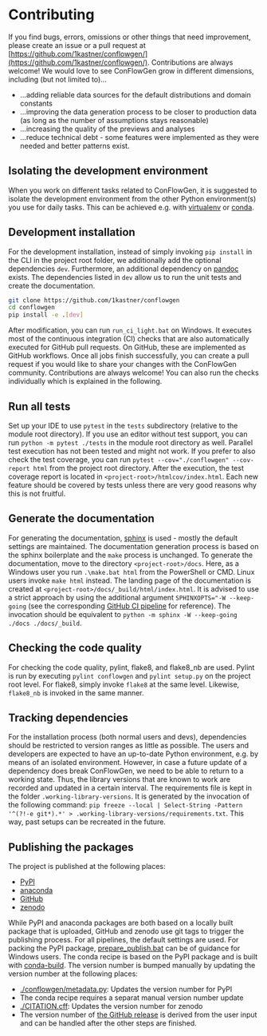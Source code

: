 # Contributing

If you find bugs, errors, omissions or other things that need improvement, please create an issue or a pull request at 
[https://github.com/1kastner/conflowgen/](https://github.com/1kastner/conflowgen/).
Contributions are always welcome!
We would love to see ConFlowGen grow in different dimensions, including (but not limited to)...
- ...adding reliable data sources for the default distributions and domain constants
- ...improving the data generation process to be closer to production data
  (as long as the number of assumptions stays reasonable)
- ...increasing the quality of the previews and analyses
- ...reduce technical debt - some features were implemented as they were needed and better patterns exist.

## Isolating the development environment

When you work on different tasks related to ConFlowGen, it is suggested to isolate the development environment from the
other Python environment(s) you use for daily tasks.
This can be achieved e.g. with
[virtualenv](https://virtualenv.pypa.io/en/latest/)
or
[conda](https://docs.conda.io/projects/conda/en/latest/user-guide/tasks/manage-environments.html).

## Development installation

For the development installation, instead of simply invoking `pip install` in the CLI in the project root folder, we 
additionally add the optional dependencies `dev`.
Furthermore, an additional dependency on
[pandoc](https://pandoc.org/installing.html)
exists.
The dependencies listed in `dev` allow us to run the unit tests and create the documentation.

```bash
git clone https://github.com/1kastner/conflowgen
cd conflowgen
pip install -e .[dev]
```

After modification, you can run `run_ci_light.bat` on Windows.
It executes most of the continuous integration (CI) checks
that are also automatically executed for GitHub pull requests.
On GitHub, these are implemented as GitHub workflows.
Once all jobs finish successfully,
you can create a pull request if you would like to share your changes with the ConFlowGen community.
Contributions are always welcome!
You can also run the checks individually which is explained in the following.

## Run all tests

Set up your IDE to use `pytest` in the `tests` subdirectory (relative to the module root directory).
If you use an editor without test support, you can run `python -m pytest ./tests` in the module root directory as well.
Parallel test execution has not been tested and might not work.
If you prefer to also check the test coverage, you can run
`pytest --cov="./conflowgen" --cov-report html`
from the project root directory.
After the execution, the test coverage report is located in `<project-root>/htmlcov/index.html`.
Each new feature should be covered by tests unless there are very good reasons why this is not fruitful.

## Generate the documentation

For generating the documentation, 
[sphinx](https://www.sphinx-doc.org/)
is used - mostly the default settings are maintained.
The documentation generation process is based on the sphinx boilerplate and the `make` process is unchanged.
To generate the documentation, move to the directory `<project-root>/docs`.
Here, as a Windows user you run `.\make.bat html` from the PowerShell or CMD.
Linux users invoke `make html` instead.
The landing page of the documentation is created at `<project-root>/docs/_build/html/index.html`.
It is advised to use a strict approach by using the additional argument `SPHINXOPTS="-W --keep-going`
(see the corresponding
[GitHub CI pipeline](https://github.com/1kastner/conflowgen/blob/main/.github/workflows/docs.yaml#L38)
for reference).
The invocation should be equivalent to `python -m sphinx -W --keep-going ./docs ./docs/_build`.

## Checking the code quality

For checking the code quality, pylint, flake8, and flake8_nb are used.
Pylint is run by executing `pylint conflowgen` and `pylint setup.py` on the project root level.
For flake8, simply invoke `flake8` at the same level.
Likewise, `flake8_nb` is invoked in the same manner.

## Tracking dependencies

For the installation process (both normal users and devs),
dependencies should be restricted to version ranges as little as possible.
The users and developers are expected to have an up-to-date Python environment,
e.g. by means of an isolated environment.
However, in case a future update of a dependency does break ConFlowGen,
we need to be able to return to a working state.
Thus, the library versions that are known to work are recorded and updated in a certain interval.
The requirements file is kept in the folder `.working-library-versions`.
It is generated by the invocation of the following command:
`pip freeze --local | Select-String -Pattern '^(?!-e git*).*' > .working-library-versions/requirements.txt`.
This way, past setups can be recreated in the future.

## Publishing the packages

The project is published at the following places:
- [PyPI](https://pypi.org/project/conflowgen/)
- [anaconda](https://anaconda.org/mkastner/conflowgen)
- [GitHub](https://github.com/1kastner/conflowgen/releases)
- [zenodo](https://zenodo.org/record/6280381)

While PyPI and anaconda packages are both based on a locally built package that is uploaded, GitHub and zenodo use git
tags to trigger the publishing process.
For all pipelines, the default settings are used.
For packing the PyPI package,
[prepare_publish.bat](https://github.com/1kastner/conflowgen/blob/main/prepare_publish.bat)
can be of guidance for Windows users.
The conda recipe is based on the PyPI package and is built with
[conda-build](https://github.com/conda/conda-build).
The version number is bumped manually by updating the version number at the following places:
- [./conflowgen/metadata.py](https://github.com/1kastner/conflowgen/blob/main/conflowgen/metadata.py):
  Updates the version number for PyPI
- The conda recipe requires a separat manual version number update
- [./CITATION.cff](https://github.com/1kastner/conflowgen/blob/main/CITATION.cff):
  Updates the version number for zenodo 
- The version number of
  [the GitHub release](https://github.com/1kastner/conflowgen/releases/new)
  is derived from the user input and can be handled after the other steps are finished.
